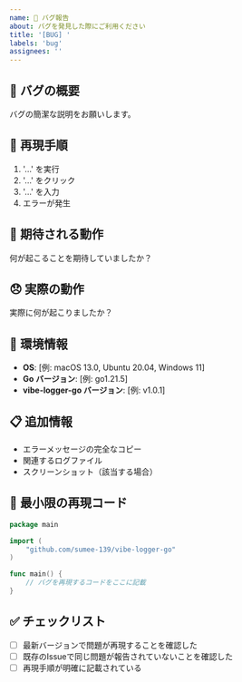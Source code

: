 ```yaml
---
name: 🐛 バグ報告
about: バグを発見した際にご利用ください
title: '[BUG] '
labels: 'bug'
assignees: ''
---
```


## 🐛 バグの概要
バグの簡潔な説明をお願いします。

## 🔄 再現手順
1. '...' を実行
2. '...' をクリック
3. '...' を入力
4. エラーが発生

## 💭 期待される動作
何が起こることを期待していましたか？

## 😞 実際の動作
実際に何が起こりましたか？

## 📱 環境情報
- **OS**: [例: macOS 13.0, Ubuntu 20.04, Windows 11]
- **Go バージョン**: [例: go1.21.5]
- **vibe-logger-go バージョン**: [例: v1.0.1]

## 📋 追加情報
- エラーメッセージの完全なコピー
- 関連するログファイル
- スクリーンショット（該当する場合）

## 🔧 最小限の再現コード
```go
package main

import (
    "github.com/sumee-139/vibe-logger-go"
)

func main() {
    // バグを再現するコードをここに記載
}
```

## ✅ チェックリスト
- [ ] 最新バージョンで問題が再現することを確認した
- [ ] 既存のIssueで同じ問題が報告されていないことを確認した
- [ ] 再現手順が明確に記載されている